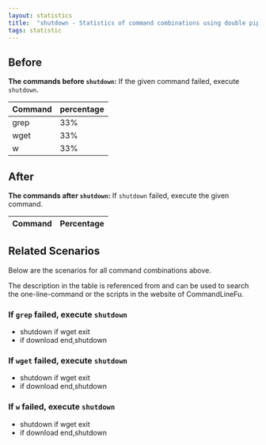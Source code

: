 ```yaml
---
layout: statistics
title:  "shutdown - Statistics of command combinations using double pipe"
tags: statistic
---
```


## Before

__The commands before `shutdown`:__ If the given command failed, execute `shutdown`.

| Command | percentage |
|--------|--------|
| grep | 33% |
| wget | 33% |
| w | 33% |



## After

__The commands after `shutdown`:__ If `shutdown` failed, execute the given command.

| Command | Percentage | 
|-------|--------|



## Related Scenarios

Below are the scenarios for all command combinations above.

The description in the table is referenced from and can be used to search the one-line-command or the scripts in the website of CommandLineFu.


### If `grep` failed, execute `shutdown`

- shutdown if wget exit
- if download end,shutdown

            
### If `wget` failed, execute `shutdown`

- shutdown if wget exit
- if download end,shutdown

            
### If `w` failed, execute `shutdown`

- shutdown if wget exit
- if download end,shutdown

            


